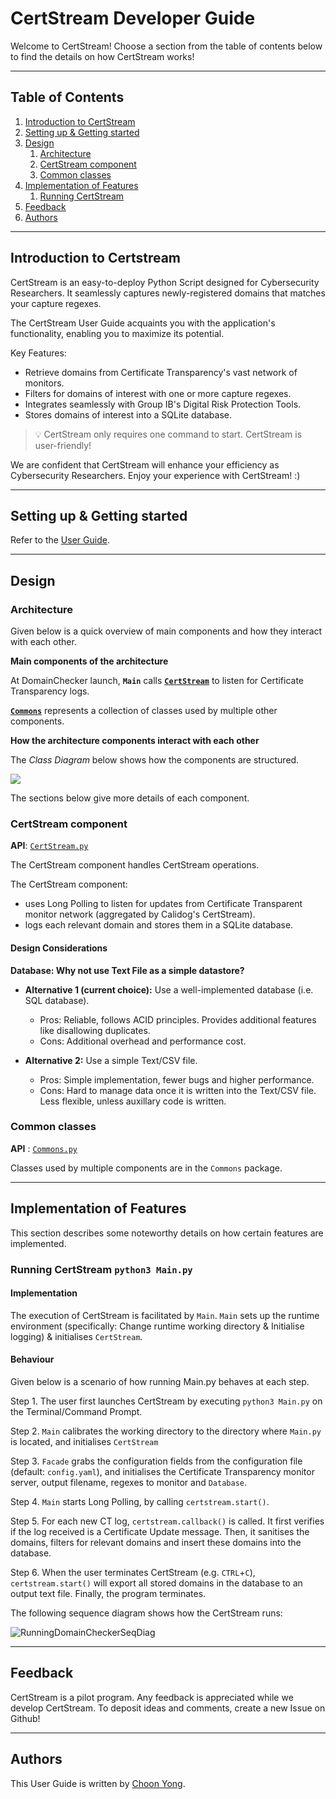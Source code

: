 # CertStream Developer Guide

Welcome to CertStream! Choose a section from the table of contents below to find the details on how CertStream works!

--------------------------------------------------------------------------------------------------------------------

## Table of Contents

1. [Introduction to CertStream](#introduction-to-certstream)
2. [Setting up & Getting started](#setting-up--getting-started)
3. [Design](#design)
    1. [Architecture](#architecture)
    2. [CertStream component](#certstream-component)
    3. [Common classes](#common-classes)
4. [Implementation of Features](#implementation-of-features)
    1. [Running CertStream](#running-certstream-python3-mainpy)
5. [Feedback](#feedback)
6. [Authors](#authors)

--------------------------------------------------------------------------------------------------------------------

## **Introduction to Certstream**

CertStream is an easy-to-deploy Python Script designed for Cybersecurity Researchers. It seamlessly captures newly-registered domains that matches your capture regexes.

The CertStream User Guide acquaints you with the application's functionality, enabling you to maximize its potential.

Key Features:

* Retrieve domains from Certificate Transparency's vast network of monitors.
* Filters for domains of interest with one or more capture regexes.
* Integrates seamlessly with Group IB's Digital Risk Protection Tools.
* Stores domains of interest into a SQLite database.

> 💡 CertStream only requires one command to start. CertStream is user-friendly!

We are confident that CertStream will enhance your efficiency as Cybersecurity Researchers. Enjoy your experience with CertStream! :)

--------------------------------------------------------------------------------------------------------------------

## **Setting up & Getting started**

Refer to the [User Guide](../README.md).

--------------------------------------------------------------------------------------------------------------------

## **Design**

### Architecture

Given below is a quick overview of main components and how they interact with each other.

**Main components of the architecture**

At DomainChecker launch, **`Main`** calls [**`CertStream`**](#logic-component) to listen for Certificate Transparency logs.

[**`Commons`**](#common-classes) represents a collection of classes used by multiple other components.

**How the architecture components interact with each other**

The *Class Diagram* below shows how the components are structured.

<img src="images/ClassDiag.svg"/>

<!---
@startuml
!theme aws-orange

title CertStream: Class Diagram

class Main {
  main(): None
}

class CertStream {
  <u>DEFAULT_CTSERVER: str = 'wss://certstream.calidog.io'</u>
  <u>DEFAULT_INPUT: str = 'input/input_regex.txt'</u>
  <u>DEFAULT_OUTPUT: str = 'logs/certstream.txt'</u>
  ctserver: str
  output: str
  pattern: re.Pattern
  database: Database
  
  is_heartbeat_msg(message: dict): bool
  is_certupdate_msg(message: dict): bool
  is_relevant(domain: str): bool
  callback(message: dict, context: dict): None
  start(): None
}

package Commons {
  class Database {
    <u>DEFAULT_DB_FILE: str = 'logs/CertStream.db'</u>
    <u>DEFAULT_OUTPUT: str = 'logs/CertStream.csv'</u>
    insert(datalines: list[str]): None
    execute(command: str): pd.DataFrame|None
    export(): None
  } 
  class FileHandler {
    <u>check_availability(filename: str): None</u>
    <u>read(filename: str): list[str]</u>
    <u>save(filename: str, datalines: list[str]): None</u>
    <u>clear(filename: str): None</u>
  }
  class Logger {
    <u>DEFAULT_LOGFILE: str = 'logs/CertStream.log'</u>
    <u>LOGGER: logging.Logger</u>
    
    <u>log(msg: str): callable</u>
    <u>info(msg: str): None</u>
    <u>warning(msg: str): None</u>
    <u>exception(e: Exception, msg: str = ''): None</u>
  }
  class Sanitiser {
    <u>sanitise_domains(domains: list[str]): list[str]</u>
  }
  class Utils {
    <u>DEFAULT_CONFIGFILE: str = 'input/config.yaml'</u>
    <u>load_config(filename: str = DEFAULT_CONFIGFILE): dict</u>
  }
}

Main .down.> CertStream: uses
CertStream .right[hidden].> Commons

@enduml
-->

The sections below give more details of each component.

### CertStream component

**API**: [`CertStream.py`](../src/CertStream.py)

The CertStream component handles CertStream operations. 

The CertStream component:

* uses Long Polling to listen for updates from Certificate Transparent monitor network (aggregated by Calidog's CertStream).
* logs each relevant domain and stores them in a SQLite database.


#### Design Considerations

**Database: Why not use Text File as a simple datastore?**

* **Alternative 1 (current choice):** Use a well-implemented database (i.e. SQL database).
    * Pros: Reliable, follows ACID principles. Provides additional features like disallowing duplicates. 
    * Cons: Additional overhead and performance cost.

* **Alternative 2:** Use a simple Text/CSV file.
    * Pros: Simple implementation, fewer bugs and higher performance.
    * Cons: Hard to manage data once it is written into the Text/CSV file. Less flexible, unless auxillary code is written.

### Common classes

**API** : [`Commons.py`](../src/Commons.py)

Classes used by multiple components are in the `Commons` package.

--------------------------------------------------------------------------------------------------------------------

## **Implementation of Features**

This section describes some noteworthy details on how certain features are implemented.

### Running CertStream `python3 Main.py`

#### Implementation

The execution of CertStream is facilitated by `Main`. `Main` sets up the runtime environment (specifically: Change runtime working directory & Initialise logging) & initialises `CertStream`.

#### Behaviour

Given below is a scenario of how running Main.py behaves at each step.

Step 1. The user first launches CertStream by executing `python3 Main.py` on the Terminal/Command Prompt.

Step 2. `Main` calibrates the working directory to the directory where `Main.py` is located, and initialises `CertStream`

Step 3. `Facade` grabs the configuration fields from the configuration file (default: `config.yaml`), and initialises the Certificate Transparency monitor server, output filename, regexes to monitor and `Database`.

Step 4. `Main` starts Long Polling, by calling `certstream.start()`.

Step 5. For each new CT log, `certstream.callback()` is called. It first verifies if the log received is a Certificate Update message. Then, it sanitises the domains, filters for relevant domains and insert these domains into the database.

Step 6. When the user terminates CertStream (e.g. `CTRL`+`C`), `certstream.start()` will export all stored domains in the database to an output text file. Finally, the program terminates.

The following sequence diagram shows how the CertStream runs:

![RunningDomainCheckerSeqDiag](images/RunningSeqDiag.svg)

<!---
@startuml
!theme aws-orange

skin rose

title "Running CertStream - Simplified Sequence Diagram"

actor "User (via Terminal/CMD)" as User
participant Main
participant CertStream
box Commons
participant Utils
participant FileHandler
participant Database
participant Sanitiser
end box

User -> Main++: [python3 Main.py]

group Initialisation
Main -> CertStream++: CertStream()
CertStream -> Utils++: load_config()
return
group Initialising CertStream server
CertStream -> CertStream++: read_ctserver()
return
end group
group Initialising Output File
CertStream -> CertStream++: read_output()
CertStream -> FileHandler++: check_availability(output)
return
CertStream -> FileHandler++: clear(output)
return
return
end group
group Initialising Regex
CertStream -> CertStream++: read_regex()
CertStream -> FileHandler++: check_availability(input)
return
CertStream -> FileHandler++: read(input)
return
CertStream -> CertStream++: compile_regexes(regexes)
return
return
end group
group Initialising Database
CertStream -> Database++: Database(config)
return
end group
return
end group

group Execution
Main -> CertStream++: start()
loop Whenever a new CT log is received.
CertStream -> CertStream++: is_certupdate_msg()
return
alt Is Not Certupdate Message
else Is Certupdate Message
CertStream -> Sanitiser++: sanitise_domains(domains)
return
loop For each domains
CertStream -> CertStream++: is_relevant(domain)
return
end
CertStream -> Database++: insert(relv_domains)
return
end loop
end group
CertStream -> Database++: export()
return
return
end group
return

@enduml
-->

--------------------------------------------------------------------------------------------------------------------

## Feedback
CertStream is a pilot program. Any feedback is appreciated while we develop CertStream. To deposit ideas and comments, create a new Issue on Github!

--------------------------------------------------------------------------------------------------------------------

## Authors

This User Guide is written by [Choon Yong](https://github.com/choonyongchan).